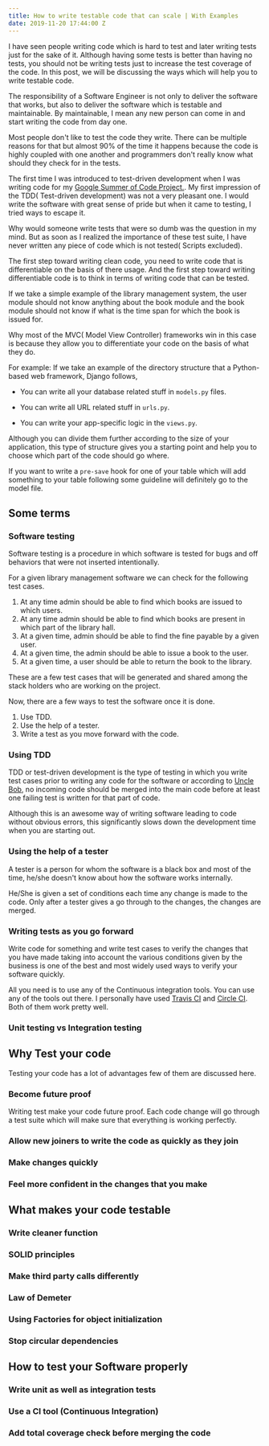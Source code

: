 ```yaml
---
title: How to write testable code that can scale | With Examples
date: 2019-11-20 17:44:00 Z
---
```


I have seen people writing code which is hard to test and later writing tests just for the sake of it. Although having some tests is better than having no tests, you should not be writing tests just to increase the test coverage of the code. In this post, we will be discussing the ways which will help you to write testable code.

The responsibility of a Software Engineer is not only to deliver the software that works, but also to deliver the software which is testable and maintainable. By maintainable, I mean any new person can come in and start writing the code from day one.

Most people don't like to test the code they write. There can be multiple reasons for that but almost 90% of the time it happens because the code is highly coupled with one another and programmers don't really know what should they check for in the tests.

The first time I was introduced to test-driven development when I was writing code for my [Google Summer of Code Project.](https://ranvir.xyz/blog/gsoc_2017/). My first impression of the TDD( Test-driven development) was not a very pleasant one. I would write the software with great sense of pride but when it came to testing, I tried ways to escape it.

Why would someone write tests that were so dumb was the question in my mind. But as soon as I realized the importance of these test suite, I have never written any piece of code which is not tested( Scripts excluded).

The first step toward writing clean code, you need to write code that is differentiable on the basis of there usage. And the first step toward writing differentiable code is to think in terms of writing code that can be tested.

If we take a simple example of the library management system, the user module should not know anything about the book module and the book module should not know if what is the time span for which the book is issued for.

Why most of the MVC( Model View Controller) frameworks win in this case is because they allow you to differentiate your code on the basis of what they do.

For example: If we take an example of the directory structure that a Python-based web framework, Django follows,

* You can write all your database related stuff in `models.py` files.

* You can write all URL related stuff in `urls.py`.

* You can write your app-specific logic in the `views.py`.

Although you can divide them further according to the size of your application, this type of structure gives you a starting point and help you to choose which part of the code should go where.

If you want to write a `pre-save` hook for one of your table which will add something to your table following some guideline will definitely go to the model file.

## Some terms

### Software testing

Software testing is a procedure in which software is tested for bugs and off behaviors that were not inserted intentionally.

For a given library management software we can check for the following test cases.

1. At any time admin should be able to find which books are issued to which users.
2. At any time admin should be able to find which books are present in which part of the library hall.
3. At a given time, admin should be able to find the fine payable by a given user.
4. At a given time, the admin should be able to issue a book to the user.
5. At a given time, a user should be able to return the book to the library.

These are a few test cases that will be generated and shared among the stack holders who are working on the project.

Now, there are a few ways to test the software once it is done.

1. Use TDD.
2. Use the help of a tester.
3. Write a test as you move forward with the code.

### Using TDD

TDD or test-driven development is the type of testing in which you write test cases prior to writing any code for the software or according to [Uncle Bob](https://blog.cleancoder.com/), no incoming code should be merged into the main code before at least one failing test is written for that part of code.

Although this is an awesome way of writing software leading to code without obvious errors, this significantly slows down the development time when you are starting out.

### Using the help of a tester

A tester is a person for whom the software is a black box and most of the time, he/she doesn't know about how the software works internally.

He/She is given a set of conditions each time any change is made to the code. Only after a tester gives a go through to the changes, the changes are merged.

### Writing tests as you go forward

Write code for something and write test cases to verify the changes that you have made taking into account the various conditions given by the business is one of the best and most widely used ways to verify your software quickly.

All you need is to use any of the Continuous integration tools. You can use any of the tools out there. I personally have used [Travis CI](https://travis-ci.org/) and [Circle CI](https://circleci.com/). Both of them work pretty well.

### Unit testing vs Integration testing

## Why Test your code

Testing your code has a lot of advantages few of them are discussed here.

### Become future proof

Writing test make your code future proof. Each code change will go through a test suite which will make sure that everything is working perfectly.

### Allow new joiners to write the code as quickly as they join

### Make changes quickly

### Feel more confident in the changes that you make

## What makes your code testable

### Write cleaner function

### SOLID principles

### Make third party calls differently

### Law of Demeter

### Using Factories for object initialization

### Stop circular dependencies

## How to test your Software properly

### Write unit as well as integration tests

### Use a CI tool (Continuous Integration)

### Add total coverage check before merging the code